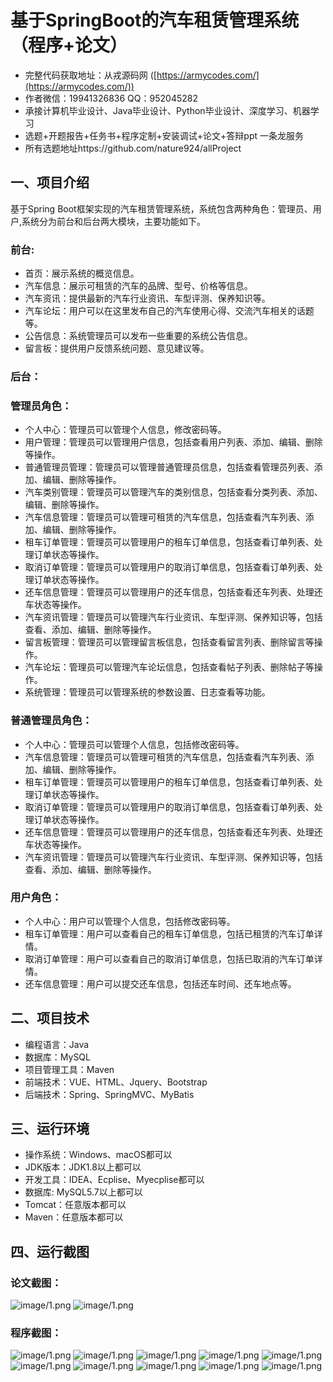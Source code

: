 基于SpringBoot的汽车租赁管理系统（程序+论文）
=
- 完整代码获取地址：从戎源码网 ([https://armycodes.com/](https://armycodes.com/))
- 作者微信：19941326836  QQ：952045282 
- 承接计算机毕业设计、Java毕业设计、Python毕业设计、深度学习、机器学习
- 选题+开题报告+任务书+程序定制+安装调试+论文+答辩ppt 一条龙服务
- 所有选题地址https://github.com/nature924/allProject

一、项目介绍
---
基于Spring Boot框架实现的汽车租赁管理系统，系统包含两种角色：管理员、用户,系统分为前台和后台两大模块，主要功能如下。

### 前台:
- 首页：展示系统的概览信息。
- 汽车信息：展示可租赁的汽车的品牌、型号、价格等信息。
- 汽车资讯：提供最新的汽车行业资讯、车型评测、保养知识等。
- 汽车论坛：用户可以在这里发布自己的汽车使用心得、交流汽车相关的话题等。
- 公告信息：系统管理员可以发布一些重要的系统公告信息。
- 留言板：提供用户反馈系统问题、意见建议等。

### 后台：
### 管理员角色：
- 个人中心：管理员可以管理个人信息，修改密码等。
- 用户管理：管理员可以管理用户信息，包括查看用户列表、添加、编辑、删除等操作。
- 普通管理员管理：管理员可以管理普通管理员信息，包括查看管理员列表、添加、编辑、删除等操作。
- 汽车类别管理：管理员可以管理汽车的类别信息，包括查看分类列表、添加、编辑、删除等操作。
- 汽车信息管理：管理员可以管理可租赁的汽车信息，包括查看汽车列表、添加、编辑、删除等操作。
- 租车订单管理：管理员可以管理用户的租车订单信息，包括查看订单列表、处理订单状态等操作。
- 取消订单管理：管理员可以管理用户的取消订单信息，包括查看订单列表、处理订单状态等操作。
- 还车信息管理：管理员可以管理用户的还车信息，包括查看还车列表、处理还车状态等操作。
- 汽车资讯管理：管理员可以管理汽车行业资讯、车型评测、保养知识等，包括查看、添加、编辑、删除等操作。
- 留言板管理：管理员可以管理留言板信息，包括查看留言列表、删除留言等操作。
- 汽车论坛：管理员可以管理汽车论坛信息，包括查看帖子列表、删除帖子等操作。
- 系统管理：管理员可以管理系统的参数设置、日志查看等功能。

### 普通管理员角色：
- 个人中心：管理员可以管理个人信息，包括修改密码等。
- 汽车信息管理：管理员可以管理可租赁的汽车信息，包括查看汽车列表、添加、编辑、删除等操作。
- 租车订单管理：管理员可以管理用户的租车订单信息，包括查看订单列表、处理订单状态等操作。
- 取消订单管理：管理员可以管理用户的取消订单信息，包括查看订单列表、处理订单状态等操作。
- 还车信息管理：管理员可以管理用户的还车信息，包括查看还车列表、处理还车状态等操作。
- 汽车资讯管理：管理员可以管理汽车行业资讯、车型评测、保养知识等，包括查看、添加、编辑、删除等操作。

### 用户角色：
- 个人中心：用户可以管理个人信息，包括修改密码等。
- 租车订单管理：用户可以查看自己的租车订单信息，包括已租赁的汽车订单详情。
- 取消订单管理：用户可以查看自己的取消订单信息，包括已取消的汽车订单详情。
- 还车信息管理：用户可以提交还车信息，包括还车时间、还车地点等。




二、项目技术
---
- 编程语言：Java
- 数据库：MySQL
- 项目管理工具：Maven
- 前端技术：VUE、HTML、Jquery、Bootstrap
- 后端技术：Spring、SpringMVC、MyBatis

三、运行环境
---
- 操作系统：Windows、macOS都可以
- JDK版本：JDK1.8以上都可以
- 开发工具：IDEA、Ecplise、Myecplise都可以
- 数据库: MySQL5.7以上都可以
- Tomcat：任意版本都可以
- Maven：任意版本都可以

四、运行截图
---
### 论文截图：
![image/1.png](limage/1.png)
![image/1.png](limage/2.png)

### 程序截图：
![image/1.png](image/1.png)
![image/1.png](image/2.png)
![image/1.png](image/3.png)
![image/1.png](image/4.png)
![image/1.png](image/5.png)
![image/1.png](image/6.png)
![image/1.png](image/7.png)
![image/1.png](image/8.png)
![image/1.png](image/9.png)
![image/1.png](image/10.png)

